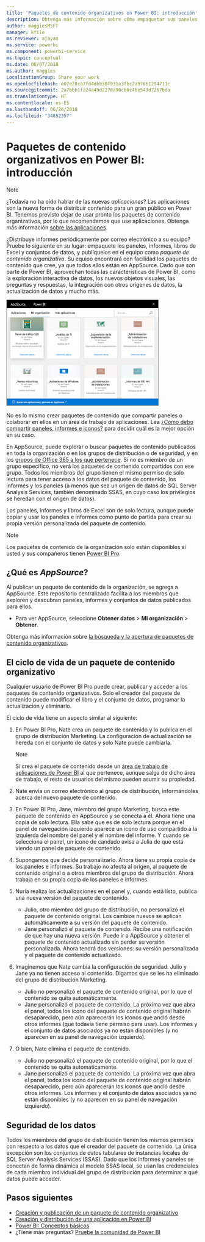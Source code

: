 ```yaml
---
title: 'Paquetes de contenido organizativos en Power BI: introducción'
description: Obtenga más información sobre cómo empaquetar sus paneles, informes, libros de Excel y conjuntos de datos en paquetes de contenido organizativos para compartirlos con sus compañeros.
author: maggiesMSFT
manager: kfile
ms.reviewer: ajayan
ms.service: powerbi
ms.component: powerbi-service
ms.topic: conceptual
ms.date: 06/07/2018
ms.author: maggies
LocalizationGroup: Share your work
ms.openlocfilehash: e07e28ca7fd4dbb38f931a3fbc2a97661294711c
ms.sourcegitcommit: 2a7bbb1fa24a49d2278a90cb0c4be543d7267bda
ms.translationtype: HT
ms.contentlocale: es-ES
ms.lasthandoff: 06/26/2018
ms.locfileid: "34852357"
---
```

# <a name="intro-to-organizational-content-packs-in-power-bi"></a>Paquetes de contenido organizativos en Power BI: introducción
> [!NOTE]
> ¿Todavía no ha oído hablar de las nuevas *aplicaciones*? Las aplicaciones son la nueva forma de distribuir contenido para un gran público en Power BI. Tenemos previsto dejar de usar pronto los paquetes de contenido organizativos, por lo que recomendamos que use aplicaciones. Obtenga más información [sobre las aplicaciones](service-install-use-apps.md).
> 
> 

¿Distribuye informes periódicamente por correo electrónico a su equipo? Pruebe lo siguiente en su lugar: empaquete los paneles, informes, libros de Excel y conjuntos de datos, y publíquelos en el equipo como *paquete de contenido organizativo*. Su equipo encontrará con facilidad los paquetes de contenido que cree, ya que todos ellos están en AppSource. Dado que son parte de Power BI, aprovechan todas las características de Power BI, como la exploración interactiva de datos, los nuevos objetos visuales, las preguntas y respuestas, la integración con otros orígenes de datos, la actualización de datos y mucho más.

![](media/service-organizational-content-pack-introduction/power-bi-org-content-packs.png)

No es lo mismo crear paquetes de contenido que compartir paneles o colaborar en ellos en un área de trabajo de aplicaciones. Lea [¿Cómo debo compartir paneles, informes e iconos?](service-how-to-collaborate-distribute-dashboards-reports.md) para decidir cuál es la mejor opción en su caso. 

En AppSource, puede explorar o buscar paquetes de contenido publicados en toda la organización o en los grupos de distribución o de seguridad, y en los [grupos de Office 365 a los que pertenece](https://support.office.com/article/Create-a-group-in-Office-365-7124dc4c-1de9-40d4-b096-e8add19209e9). Si no es miembro de un grupo específico, no verá los paquetes de contenido compartidos con ese grupo. Todos los miembros del grupo tienen el mismo permiso de solo lectura para tener acceso a los datos del paquete de contenido, los informes y los paneles (a menos que sea un origen de datos de SQL Server Analysis Services, también denominado SSAS, en cuyo caso los privilegios se heredan con el origen de datos).

Los paneles, informes y libros de Excel son de solo lectura, aunque puede copiar y usar los paneles e informes como punto de partida para crear su propia versión personalizada del paquete de contenido.

> [!NOTE]
> Los paquetes de contenido de la organización solo están disponibles si usted y sus compañeros tienen [Power BI Pro](service-free-vs-pro.md).
> 
> 

## <a name="what-is-appsource"></a>¿Qué es *AppSource*?
Al publicar un paquete de contenido de la organización, se agrega a AppSource.  Este repositorio centralizado facilita a los miembros que exploren y descubran paneles, informes y conjuntos de datos publicados para ellos.  

* Para ver AppSource, seleccione **Obtener datos** > **Mi organización** > **Obtener**.

Obtenga más información sobre [la búsqueda y la apertura de paquetes de contenido organizativos](service-organizational-content-pack-find-and-open.md).

## <a name="the-life-cycle-of-an-organizational-content-pack"></a>El ciclo de vida de un paquete de contenido organizativo
Cualquier usuario de Power BI Pro puede crear, publicar y acceder a los paquetes de contenido organizativos. Solo el creador del paquete de contenido puede modificar el libro y el conjunto de datos, programar la actualización y eliminarlo.

El ciclo de vida tiene un aspecto similar al siguiente:

1. En Power BI Pro, Nate crea un paquete de contenido y lo publica en el grupo de distribución Marketing. La configuración de actualización se hereda con el conjunto de datos y solo Nate puede cambiarla.
   
   > [!NOTE]
   > Si crea el paquete de contenido desde un [área de trabajo de aplicaciones de Power BI](service-create-distribute-apps.md) al que pertenece, aunque salga de dicho área de trabajo, el resto de usuarios del mismo pueden asumir su propiedad.
   > 
   > 
2. Nate envía un correo electrónico al grupo de distribución, informándoles acerca del nuevo paquete de contenido.
3. En Power BI Pro, Jane, miembro del grupo Marketing, busca este paquete de contenido en AppSource y se conecta a él. Ahora tiene una copia de solo lectura.  Ella sabe que es de solo lectura porque en el panel de navegación izquierdo aparece un icono de uso compartido a la izquierda del nombre del panel y el nombre del informe. Y cuando se selecciona el panel, un icono de candado avisa a Julia de que está viendo un panel de paquete de contenido. 
4. Supongamos que decide personalizarlo. Ahora tiene su propia copia de los paneles e informes. Su trabajo no afecta al origen, al paquete de contenido original o a otros miembros del grupo de distribución. Ahora trabaja en su propia copia de los paneles e informes.
5. Nuria realiza las actualizaciones en el panel y, cuando está listo, publica una nueva versión del paquete de contenido.
   
   * Julio, otro miembro del grupo de distribución, no personalizó el paquete de contenido original. Los cambios nuevos se aplican automáticamente a su versión del paquete de contenido.  
   * Jane personalizó el paquete de contenido. Recibe una notificación de que hay una nueva versión.  Puede ir a AppSource y obtener el paquete de contenido actualizado sin perder su versión personalizada. Ahora tendrá dos versiones: su versión personalizada y el paquete de contenido actualizado.
6. Imaginemos que Nate cambia la configuración de seguridad. Julio y Jane ya no tienen acceso al contenido. Digamos que se les ha eliminado del grupo de distribución Marketing.
   
   * Julio no personalizó el paquete de contenido original, por lo que el contenido se quita automáticamente. 
   * Jane personalizó el paquete de contenido. La próxima vez que abra el panel, todos los icono del paquete de contenido original habrán desaparecido, pero aún aparecerán los iconos que ancló desde otros informes (que todavía tiene permiso para usar). Los informes y el conjunto de datos asociados ya no están disponibles (y no aparecen en su panel de navegación izquierdo).
7. O bien, Nate elimina el paquete de contenido.
   
   * Julio no personalizó el paquete de contenido original, por lo que el contenido se quita automáticamente. 
   * Jane personalizó el paquete de contenido. La próxima vez que abra el panel, todos los icono del paquete de contenido original habrán desaparecido, pero aún aparecerán los iconos que ancló desde otros informes. Los informes y el conjunto de datos asociados ya no están disponibles (y no aparecen en su panel de navegación izquierdo).

## <a name="data-security"></a>Seguridad de los datos
Todos los miembros del grupo de distribución tienen los mismos permisos con respecto a los datos que el creador del paquete de contenido. La única excepción son los conjuntos de datos tabulares de instancias locales de SQL Server Analysis Services (SSAS). Dado que los informes y paneles se conectan de forma dinámica al modelo SSAS local, se usan las credenciales de cada miembro individual del grupo de distribución para determinar a qué datos puede acceder.

## <a name="next-steps"></a>Pasos siguientes
* [Creación y publicación de un paquete de contenido organizativo](service-organizational-content-pack-create-and-publish.md)
* [Creación y distribución de una aplicación en Power BI](service-create-distribute-apps.md) 
* [Power BI: Conceptos básicos](service-basic-concepts.md)
* ¿Tiene más preguntas? [Pruebe la comunidad de Power BI](http://community.powerbi.com/)

